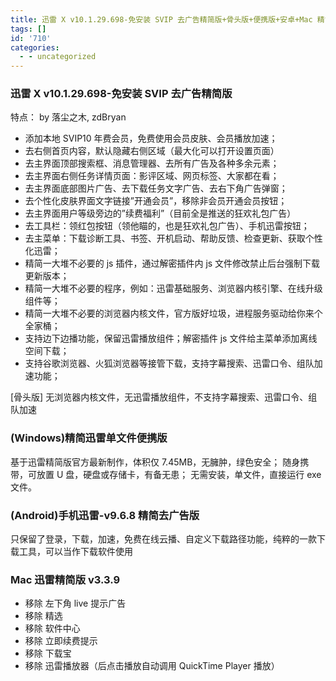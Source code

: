 ```yaml
---
title: 迅雷 X v10.1.29.698-免安装 SVIP 去广告精简版+骨头版+便携版+安卓+Mac 精简版
tags: []
id: '710'
categories:
  - - uncategorized
---
```


### 迅雷 X v10.1.29.698-免安装 SVIP 去广告精简版

特点： by 落尘之木, zdBryan

*   添加本地 SVIP10 年费会员，免费使用会员皮肤、会员播放加速；
*   去右侧首页内容，默认隐藏右侧区域（最大化可以打开设置页面）
*   去主界面顶部搜索框、消息管理器、去所有广告及各种多余元素；
*   去主界面右侧任务详情页面：影评区域、网页标签、大家都在看；
*   去主界面底部图片广告、去下载任务文字广告、去右下角广告弹窗；
*   去个性化皮肤界面文字链接”开通会员”，移除非会员开通会员按钮；
*   去主界面用户等级旁边的”续费福利”（目前全是推送的狂欢礼包广告）
*   去工具栏：领红包按钮（领他瞄的，也是狂欢礼包广告）、手机迅雷按钮；
*   去主菜单：下载诊断工具、书签、开机启动、帮助反馈、检查更新、获取个性化迅雷；
*   精简一大堆不必要的 js 插件，通过解密插件内 js 文件修改禁止后台强制下载更新版本；
*   精简一大堆不必要的程序，例如：迅雷基础服务、浏览器内核引擎、在线升级组件等；
*   精简一大堆不必要的浏览器内核文件，官方版好垃圾，进程服务驱动给你来个全家桶；
*   支持边下边播功能，保留迅雷播放组件；解密插件 js 文件给主菜单添加离线空间下载；
*   支持谷歌浏览器、火狐浏览器等接管下载，支持字幕搜索、迅雷口令、组队加速功能；

\[骨头版\] 无浏览器内核文件，无迅雷播放组件，不支持字幕搜索、迅雷口令、组队加速

### (Windows)精简迅雷单文件便携版

基于迅雷精简版官方最新制作，体积仅 7.45MB，无臃肿，绿色安全； 随身携带，可放置 U 盘，硬盘或存储卡，有备无患； 无需安装，单文件，直接运行 exe 文件。

### (Android)手机迅雷-v9.6.8 精简去广告版

只保留了登录，下载，加速，免费在线云播、自定义下载路径功能，纯粹的一款下载工具，可以当作下载软件使用

### Mac 迅雷精简版 v3.3.9

*   移除 左下角 live 提示广告
*   移除 精选
*   移除 软件中心
*   移除 立即续费提示
*   移除 下载宝
*   移除 迅雷播放器（后点击播放自动调用 QuickTime Player 播放）